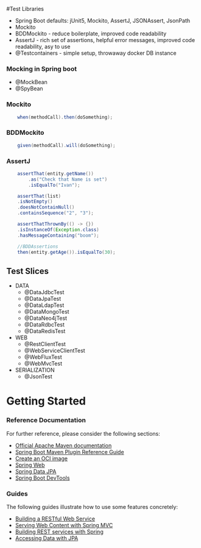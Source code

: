 #Test Libraries
* Spring Boot defaults: jUnit5, Mockito, AssertJ, JSONAssert, JsonPath
* Mockito
* BDDMockito - reduce boilerplate, improved code readability
* AssertJ - rich set of assertions, helpful error messages, improved code readability, asy to use
* @Testcontainers - simple setup, throwaway docker DB instance

### Mocking in Spring boot
* @MockBean
* @SpyBean

### Mockito
```java
    when(methodCall).then(doSomething);
```

### BDDMockito
```java
    given(methodCall).will(doSomething);
```

### AssertJ
```java
    assertThat(entity.getName())
        .as("Check that Name is set")
        .isEqualTo("Ivan");

    assertThat(list)
    .isNotEmpty()
    .doesNotContainNull()
    .containsSequence("2", "3");

    assertThatThrownBy(() -> {})
    .isInstanceOf(Exception.class)
    .hasMessageContaining("boom");

    //BDDAssertions
    then(entity.getAge()).isEqualTo(30);
```

## Test Slices
* DATA
  * @DataJdbcTest
  * @DataJpaTest
  * @DataLdapTest
  * @DataMongoTest
  * @DataNeo4jTest
  * @DataRdbcTest
  * @DataRedisTest
* WEB
  * @RestClientTest
  * @WebServiceClientTest
  * @WebFluxTest
  * @WebMvcTest
* SERIALIZATION
  * @JsonTest


# Getting Started

### Reference Documentation

For further reference, please consider the following sections:

* [Official Apache Maven documentation](https://maven.apache.org/guides/index.html)
* [Spring Boot Maven Plugin Reference Guide](https://docs.spring.io/spring-boot/docs/2.4.3/maven-plugin/reference/html/)
* [Create an OCI image](https://docs.spring.io/spring-boot/docs/2.4.3/maven-plugin/reference/html/#build-image)
* [Spring Web](https://docs.spring.io/spring-boot/docs/2.4.3/reference/htmlsingle/#boot-features-developing-web-applications)
* [Spring Data JPA](https://docs.spring.io/spring-boot/docs/2.4.3/reference/htmlsingle/#boot-features-jpa-and-spring-data)
* [Spring Boot DevTools](https://docs.spring.io/spring-boot/docs/2.4.3/reference/htmlsingle/#using-boot-devtools)

### Guides

The following guides illustrate how to use some features concretely:

* [Building a RESTful Web Service](https://spring.io/guides/gs/rest-service/)
* [Serving Web Content with Spring MVC](https://spring.io/guides/gs/serving-web-content/)
* [Building REST services with Spring](https://spring.io/guides/tutorials/bookmarks/)
* [Accessing Data with JPA](https://spring.io/guides/gs/accessing-data-jpa/)

